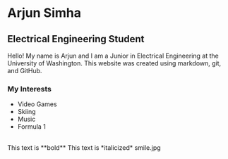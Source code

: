 # Arjun Simha
## Electrical Engineering Student

Hello! My name is Arjun and I am a Junior in Electrical Engineering at the University of Washington.
This website was created using markdown, git, and GitHub.
### My Interests
- Video Games
- Skiing
- Music
- Formula 1
<br>
This text is **bold**
This text is *italicized*
smile.jpg
